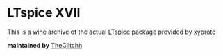 # LTspice XVII

This is a [wine](https://appdb.winehq.org/) archive of the actual 
[LTspice](https://ltspice.analog.com/software/LTspiceXVII.exe) 
package provided by 
[xyproto](https://roboticoverlords.org/)

**maintained by** [TheGlitchh](https://theglitchh.github.io/)
